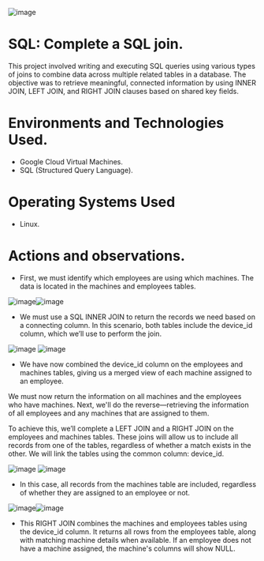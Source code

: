 ![image](https://github.com/user-attachments/assets/55c66eb5-ce90-4351-8fe4-4bdf843d3556)


# SQL: Complete a SQL join.
This project involved writing and executing SQL queries using various types of joins to combine data across multiple related tables in a database. The objective was to retrieve meaningful, connected information by using INNER JOIN, LEFT JOIN, and RIGHT JOIN clauses based on shared key fields.

# Environments and Technologies Used.
- Google Cloud Virtual Machines.
- SQL (Structured Query Language).

# Operating Systems Used </h2>
- Linux.

# Actions and observations.
- First, we must identify which employees are using which machines. The data is located in the machines and employees tables.

![image](https://github.com/user-attachments/assets/114ad5ee-1f80-4ab9-a1e0-80efed1e86e7)![image](https://github.com/user-attachments/assets/e95c08d2-176f-48a3-97a8-0980fec16647)

- We must use a SQL INNER JOIN to return the records we need based on a connecting column. In this scenario, both tables include the device_id column, which we’ll use to perform the join.

![image](https://github.com/user-attachments/assets/c9fd1caf-ed73-412e-9a18-8495c0d4bb60) ![image](https://github.com/user-attachments/assets/b972d8dc-10b5-4a33-9f7a-7c0817b14df8)

- We have now combined the device_id column on the employees and machines tables, giving us a merged view of each machine assigned to an employee.

We must now return the information on all machines and the employees who have machines. Next, we'll do the reverse—retrieving the information of all employees and any machines that are assigned to them.

To achieve this, we’ll complete a LEFT JOIN and a RIGHT JOIN on the employees and machines tables. These joins will allow us to include all records from one of the tables, regardless of whether a match exists in the other. We will link the tables using the common column: device_id.

![image](https://github.com/user-attachments/assets/b9116721-d786-460a-b40d-0d4867cffa61) ![image](https://github.com/user-attachments/assets/22e7e770-92c6-4c09-9041-7779e55af836)

- In this case, all records from the machines table are included, regardless of whether they are assigned to an employee or not.

![image](https://github.com/user-attachments/assets/544791a9-33d7-46db-b9a8-2baf7b88b56b)![image](https://github.com/user-attachments/assets/1165693d-64c6-42e1-b2b5-2074a3238d4d)

- This RIGHT JOIN combines the machines and employees tables using the device_id column. It returns all rows from the employees table, along with matching machine details when available. If an employee does not have a machine assigned, the machine's columns will show NULL.
